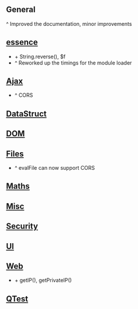## General
^ Improved the documentation, minor improvements

## [essence](essence.js)
+ \+ String.reverse(), $f
+ \^ Reworked up the timings for the module loader

## [Ajax](modules/Ajax.js)
+ \^ CORS

## [DataStruct](modules/DataStruct.js)


## [DOM](modules/DOM.js)


## [Files](modules/Files.js)
+ \^ evalFile can now support CORS

## [Maths](modules/Maths.js)


## [Misc](modules/Misc.js)


## [Security](modules/Security.js)


## [UI](modules/UI.js)


## [Web](modules/Web.js)
+ \+ getIP(), getPrivateIP()

## [QTest](modules/QTest.js)
